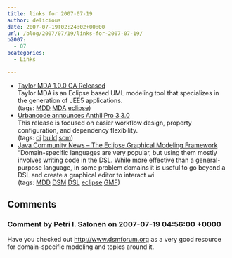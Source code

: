 ```yaml
---
title: links for 2007-07-19
author: delicious
date: 2007-07-19T02:24:02+00:00
url: /blog/2007/07/19/links-for-2007-07-19/
b2007:
  - 07
bcategories:
  - Links

---
```

  * <div>
      <a href="http://www.theserverside.com/news/thread.tss?thread_id=46251">Taylor MDA 1.0.0 GA Released</a>
    </div>
    
    <div>
      Taylor MDA is an Eclipse based UML modeling tool that specializes in the generation of JEE5 applications.
    </div>
    
    <div>
      (tags: <a href="http://del.icio.us/frodenas/MDD">MDD</a> <a href="http://del.icio.us/frodenas/MDA">MDA</a> <a href="http://del.icio.us/frodenas/eclipse">eclipse</a>)
    </div>

  * <div>
      <a href="http://www.theserverside.com/news/thread.tss?thread_id=46239">Urbancode announces AnthillPro 3.3.0</a>
    </div>
    
    <div>
      This release is focused on easier workflow design, property configuration, and dependency flexibility.
    </div>
    
    <div>
      (tags: <a href="http://del.icio.us/frodenas/ci">ci</a> <a href="http://del.icio.us/frodenas/build">build</a> <a href="http://del.icio.us/frodenas/scm">scm</a>)
    </div>

  * <div>
      <a href="http://www.artima.com/forums/flat.jsp?forum=276&thread=210558">Java Community News &#8211; The Eclipse Graphical Modeling Framework</a>
    </div>
    
    <div>
      &#8220;Domain-specific languages are very popular, but using them mostly involves writing code in the DSL. While more effective than a general-purpose language, in some problem domains it is useful to go beyond a DSL and create a graphical editor to interact wi
    </div>
    
    <div>
      (tags: <a href="http://del.icio.us/frodenas/MDD">MDD</a> <a href="http://del.icio.us/frodenas/DSM">DSM</a> <a href="http://del.icio.us/frodenas/DSL">DSL</a> <a href="http://del.icio.us/frodenas/eclipse">eclipse</a> <a href="http://del.icio.us/frodenas/GMF">GMF</a>)
    </div>

## Comments

### Comment by Petri I. Salonen on 2007-07-19 04:56:00 +0000
Have you checked out <a href="http://www.dsmforum.org" rel="nofollow">http://www.dsmforum.org</a> as a very good resource for domain-specific modeling and topics around it.
